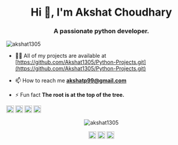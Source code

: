 <h1 align="center">Hi 👋, I'm Akshat Choudhary</h1>
<h3 align="center">A passionate python developer.</h3>
<p align="left"> <img src="https://komarev.com/ghpvc/?username=akshat1305" alt="akshat1305" /> </p>

- 👨‍💻 All of my projects are available at [https://github.com/Akshat1305/Python-Projects.git](https://github.com/Akshat1305/Python-Projects.git)

- 📫 How to reach me **akshatp99@gmail.com**

- ⚡ Fun fact **The root is at the top of the tree.**

<p align="left"><img src="https://devicons.github.io/devicon/devicon.git/icons/android/android-original-wordmark.svg" alt="android" width="20" height="20"/> <img src="https://devicons.github.io/devicon/devicon.git/icons/postgresql/postgresql-original-wordmark.svg" alt="postgresql" width="20" height="20"/> <img src="https://devicons.github.io/devicon/devicon.git/icons/python/python-original-wordmark.svg" alt="python" width="20" height="20"/> <img src="https://devicons.github.io/devicon/devicon.git/icons/linux/linux-original.svg" alt="linux" width="20" height="20"/></p><p align="center"> <img src="https://github-readme-stats.vercel.app/api?username=akshat1305&show_icons=true" alt="akshat1305" /> </p>

<p align="center">
<a href="https://linkedin.com/in/akshat-choudhary-26a670180" target="blank"><img align="center" src="https://cdn.jsdelivr.net/npm/simple-icons@3.0.1/icons/linkedin.svg" alt="akshat-choudhary-26a670180" height="20" width="20" /></a>
<a href="https://stackoverflow.com/users/akshat_13" target="blank"><img align="center" src="https://cdn.jsdelivr.net/npm/simple-icons@3.0.1/icons/stackoverflow.svg" alt="akshat_13" height="20" width="20" /></a>
<a href="https://instagram.com/_iam_akshat" target="blank"><img align="center" src="https://cdn.jsdelivr.net/npm/simple-icons@3.0.1/icons/instagram.svg" alt="_iam_akshat" height="20" width="20" /></a>
</p>
